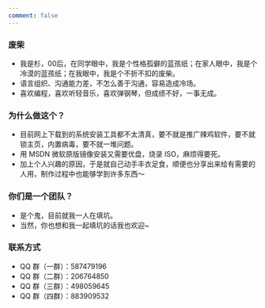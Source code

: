 ```yaml
---
comment: false
---
```



### 废柴

* 我是杉，00后，在同学眼中，我是个性格孤僻的蓝孩纸；在家人眼中，我是个冷漠的蓝孩纸；在我眼中，我是个不折不扣的废柴。
* 语言组织、沟通能力差，不怎么善于沟通，容易造成冷场。
* 喜欢编程，喜欢听轻音乐，喜欢弹钢琴，但成绩不好，一事无成。

### 为什么做这个？

* 目前网上下载到的系统安装工具都不太清真，要不就是推广辣鸡软件，要不就锁主页，内置病毒，要不就一堆问题。
* 用 MSDN 微软原版镜像安装又需要优盘，烧录 ISO，麻烦得要死。
* 加上个人兴趣的原因，于是就自己动手丰衣足食，顺便也分享出来给有需要的人用，制作过程中也能够学到许多东西～

### 你们是一个团队？

* 是个鬼，目前就我一人在填坑。
* 当然，你也想和我一起填坑的话我也欢迎~

### 联系方式

* QQ 群（一群）：587479196
* QQ 群（二群）：206764850
* QQ 群（三群）：498059645
* QQ 群（四群）：883909532







